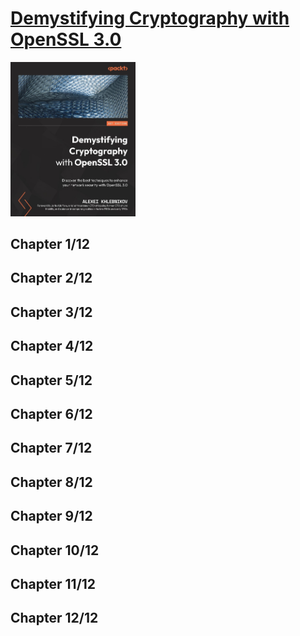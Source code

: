 # [Demystifying Cryptography with OpenSSL 3.0](https://www.amazon.com/Demystifying-Cryptography-OpenSSL-3-0-techniques/dp/1800560346/ref=sr_1_1?keywords=Demystifying+Cryptography+with+OpenSSL+3.0&qid=1672917301&sr=8-1)
<img alt="9781800560345" src="../covers/9781800560345.jpg" width="200"/>

## Chapter 1/12
## Chapter 2/12
## Chapter 3/12
## Chapter 4/12
## Chapter 5/12
## Chapter 6/12
## Chapter 7/12
## Chapter 8/12
## Chapter 9/12
## Chapter 10/12
## Chapter 11/12
## Chapter 12/12
